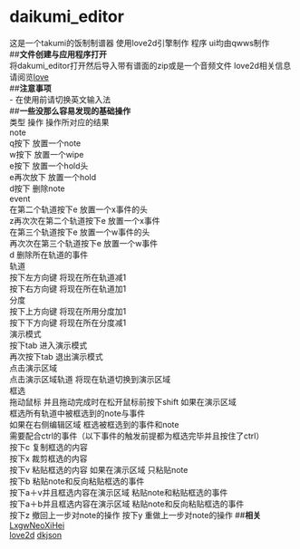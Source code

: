 # **daikumi_editor**  
这是一个takumi的饭制制谱器 使用love2d引擎制作 程序 ui均由qwws制作  
##**文件创建与应用程序打开**  
    将dakumi_editor打开然后导入带有谱面的zip或是一个音频文件
    love2d相关信息请阅览[love](https://love2d.org/)  
##**注意事项**  
    - 在使用前请切换英文输入法  
##**一些没那么容易发现的基础操作**   
  类型  操作 操作所对应的结果  
  note  
        q按下 放置一个note  
        w按下 放置一个wipe  
        e按下 放置一个hold头  
        e再次放下  放置一个hold  
        d按下 删除note  
  event  
        在第二个轨道按下e 放置一个x事件的头  
        z再次次在第二个轨道按下e 放置一个x事件  
        在第三个轨道按下e 放置一个w事件的头  
        再次次在第三个轨道按下e 放置一个w事件  
        d 删除所在轨道的事件  
  轨道  
        按下左方向键 将现在所在轨道减1  
        按下右方向键 将现在所在轨道加1  
  分度  
        按下上方向键 将现在所用分度加1  
        按下下方向键 将现在所在分度减1  
演示模式  
        按下tab     进入演示模式  
        再次按下tab 退出演示模式  
点击演示区域  
        点击演示区域轨道 将现在轨道切换到演示区域  
框选  
       拖动鼠标 并且拖动完成时在松开鼠标前按下shift 如果在演示区域  
                                                 框选所有轨道中被框选到的note与事件  
                                                 如果在右侧编辑区域 框选被框选到的事件和note  
需要配合ctrl的事件（以下事件的触发前提都为框选完毕并且按住了ctrl）  
       按下c    复制框选的内容  
       按下x    裁剪框选的内容  
       按下v    粘贴框选的内容 如果在演示区域 只粘贴note  
       按下b    粘贴note和反向粘贴框选的事件  
       按下a＋v并且框选内容在演示区域 粘贴note和粘贴框选的事件  
       按下a＋b并且框选内容在演示区域 粘贴note和反向粘贴框选的事件  
       按下z    撤回上一步对note的操作
       按下y    重做上一步对note的操作 
  ##**相关**  
  [LxgwNeoXiHei](https://github.com/lxgw/LxgwNeoXiHei)  
  [love2d](https://github.com/love2d/love) 
  [dkjson](https://github.com/LuaDist/dkjson)
  
